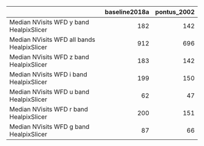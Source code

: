 |                                            |   baseline2018a |   pontus_2002 |
|:-------------------------------------------|----------------:|--------------:|
| Median NVisits WFD y band HealpixSlicer    |             182 |           142 |
| Median NVisits WFD all bands HealpixSlicer |             912 |           696 |
| Median NVisits WFD z band HealpixSlicer    |             183 |           142 |
| Median NVisits WFD i band HealpixSlicer    |             199 |           150 |
| Median NVisits WFD u band HealpixSlicer    |              62 |            47 |
| Median NVisits WFD r band HealpixSlicer    |             200 |           151 |
| Median NVisits WFD g band HealpixSlicer    |              87 |            66 |
